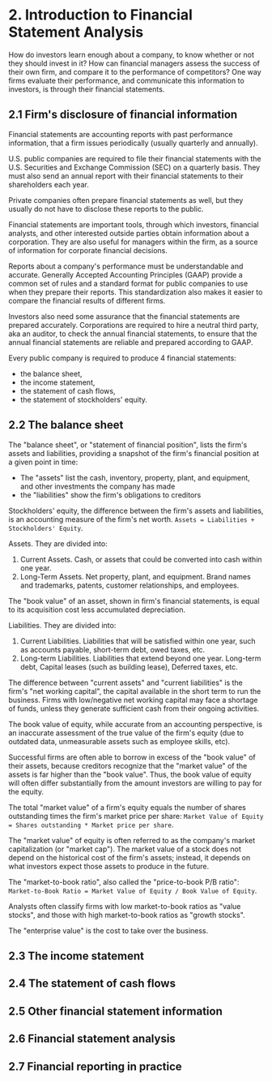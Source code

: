 # 2. Introduction to Financial Statement Analysis
How do investors learn enough about a company, to know whether or not they should invest in it? How can financial managers assess the success of their own firm, and compare it to the performance of competitors? One way firms evaluate their performance, and communicate this information to investors, is through their financial statements.

## 2.1 Firm's disclosure of financial information
Financial statements are accounting reports with past performance information, that a firm issues periodically (usually quarterly and annually). 

U.S. public companies are required to file their financial statements with the U.S. Securities and Exchange Commission (SEC) on a quarterly basis. They must also send an annual report with their financial statements to their shareholders each year. 

Private companies often prepare financial statements as well, but they usually do not have to disclose these reports to the public.

Financial statements are important tools, through which investors, financial analysts, and other interested outside parties obtain information about a corporation. They are also useful for managers within the firm, as a source of information for corporate financial decisions.

Reports about a company's performance must be understandable and accurate. Generally Accepted Accounting Principles (GAAP) provide a common set of rules and a standard format for public companies to use when they prepare their reports. This standardization also makes it easier to compare the financial results of different firms.

Investors also need some assurance that the financial statements are prepared accurately. Corporations are required to hire a neutral third party, aka an auditor, to check the annual financial statements, to ensure that the annual financial statements are reliable and prepared according to GAAP. 

Every public company is required to produce 4 financial statements: 
- the balance sheet, 
- the income statement, 
- the statement of cash flows, 
- the statement of stockholders' equity.

## 2.2 The balance sheet
The "balance sheet", or "statement of financial position", lists the firm's assets and liabilities, providing a snapshot of the firm's financial position at a given point in time:
- The "assets" list the cash, inventory, property, plant, and equipment, and other investments the company has made
- the "liabilities" show the firm's obligations to creditors

Stockholders' equity, the difference between the firm's assets and liabilities, is an accounting measure of the firm's net worth. `Assets = Liabilities + Stockholders' Equity`. 

Assets. They are divided into:
1. Current Assets. Cash, or assets that could be converted into cash within one year.
2. Long-Term Assets. Net property, plant, and equipment. Brand names and trademarks, patents, customer relationships, and employees. 

The "book value" of an asset, shown in firm's financial statements, is equal to its acquisition cost less accumulated depreciation. 

Liabilities. They are divided into:
1. Current Liabilities. Liabilities that will be satisfied within one year, such as accounts payable, short-term debt, owed taxes, etc. 
2. Long-term Liabilities. Liabilities that extend beyond one year. Long-term debt, Capital leases (such as building lease), Deferred taxes, etc. 

The difference between "current assets" and "current liabilities" is the firm's "net working capital", the capital available in the short term to run the business. Firms with low/negative net working capital may face a shortage of funds, unless they generate sufficient cash from their ongoing activities.

The book value of equity, while accurate from an accounting perspective, is an inaccurate assessment of the true value of the firm's equity (due to outdated data, unmeasurable assets such as employee skills, etc).

Successful firms are often able to borrow in excess of the "book value" of their assets, because creditors recognize that the "market value" of the assets is far higher than the "book value". Thus, the book value of equity will often differ substantially from the amount investors are willing to pay for the equity.

The total "market value" of a firm's equity equals the number of shares outstanding times the firm's market price per share: `Market Value of Equity = Shares outstanding * Market price per share`. 

The "market value" of equity is often referred to as the company's market capitalization (or "market cap"). The market value of a stock does not depend on the historical cost of the firm's assets; instead, it depends on what investors expect those assets to produce in the future.

The "market-to-book ratio", also called the "price-to-book P/B ratio": 
`Market-to-Book Ratio = Market Value of Equity / Book Value of Equity`.

Analysts often classify firms with low market-to-book ratios as "value stocks", and those with high market-to-book ratios as "growth stocks".

The "enterprise value" is the cost to take over the business.

## 2.3 The income statement

## 2.4 The statement of cash flows

## 2.5 Other financial statement information

## 2.6 Financial statement analysis

## 2.7 Financial reporting in practice




